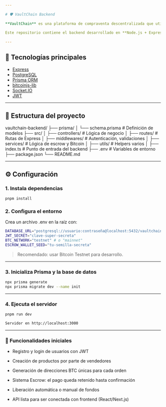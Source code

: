 ```yaml
---
 
# 🛡️ VaultChain Backend
 
**VaultChain** es una plataforma de compraventa descentralizada que utiliza Bitcoin como medio de pago, con un sistema de escrow, comunicación cifrada, y soporte para despliegue `.onion`.
 
Este repositorio contiene el backend desarrollado en **Node.js + Express**, con **PostgreSQL** como base de datos, **Prisma** como ORM y **bitcoinjs-lib** para manejo de direcciones y transacciones Bitcoin.
 
---
```

 
## 🚀 Tecnologías principales
 
- [Express](https://expressjs.com/)
- [PostgreSQL](https://www.postgresql.org/)
- [Prisma ORM](https://www.prisma.io/)
- [bitcoinjs-lib](https://github.com/bitcoinjs/bitcoinjs-lib)
- [Socket.IO](https://socket.io/)
- [JWT](https://jwt.io/) 
 
---
 
## 📁 Estructura del proyecto
 
vaultchain-backend/ ├── prisma/ │   └── schema.prisma          # Definición de modelos ├── src/ │   ├── controllers/           # Lógica de negocio │   ├── routes/                # Rutas de Express │   ├── middlewares/          # Autenticación, validaciones │   ├── services/              # Lógica de escrow y Bitcoin │   ├── utils/                 # Helpers varios │   ├── index.ts               # Punto de entrada del backend ├── .env                       # Variables de entorno ├── package.json └── README.md
 
---
 
## ⚙️ Configuración
 
### 1. Instala dependencias
```bash
pnpm install
```
### 2. Configura el entorno
 
Crea un archivo .env en la raíz con:
 ```bash
DATABASE_URL="postgresql://usuario:contraseña@localhost:5432/vaultchain"
JWT_SECRET="clave-super-secreta"
BTC_NETWORK="testnet" # o "mainnet"
ESCROW_WALLET_SEED="tu-semilla-secreta"
 ```
> Recomendado: usar Bitcoin Testnet para desarrollo.
 
 
 
 
---
 
### 3. Inicializa Prisma y la base de datos
 ```bash
npx prisma generate
npx prisma migrate dev --name init
 ```
 
---
 
### 4. Ejecuta el servidor
  ```bash
pnpm run dev
 
Servidor en http://localhost:3000
  ```
 
---
 
### 🧠 Funcionalidades iniciales
 
- Registro y login de usuarios con JWT
 
- Creación de productos por parte de vendedores
 
- Generación de direcciones BTC únicas para cada orden
 
- Sistema Escrow: el pago queda retenido hasta confirmación
 
- Liberación automática o manual de fondos
 
- API lista para ser conectada con frontend (React/Next.js)
 